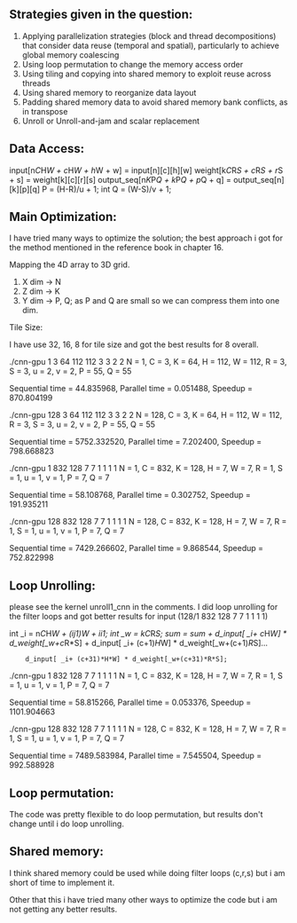 
## Strategies given in the question:

1) Applying parallelization strategies (block and thread decompositions) that consider data reuse (temporal and spatial), particularly to achieve global memory coalescing
2) Using loop permutation to change the memory access order
3) Using tiling and copying into shared memory to exploit reuse across threads 
4) Using shared memory to reorganize data layout
5) Padding shared memory data to avoid shared memory bank conflicts, as in transpose
6) Unroll or Unroll-and-jam and scalar replacement

## Data Access:

input[n*C*H*W + c*H*W + h*W + w] = input[n][c][h][w]
weight[k*C*R*S + c*R*S + r*S + s] = weight[k][c][r][s]
output_seq[n*K*P*Q + k*P*Q + p*Q + q] = output_seq[n][k][p][q]  P = (H-R)/u + 1;  int Q = (W-S)/v + 1;  

## Main Optimization: 

I have tried many ways to optimize the solution; the best approach 
i got for the method mentioned in the reference book in chapter 16.

Mapping the 4D array to 3D grid.

1) X dim -> N
2) Z dim -> K
3) Y dim -> P, Q; as P and Q are small so we can compress them into one dim.

Tile Size:

I have use 32, 16, 8 for tile size and got the best results for 8 overall.


./cnn-gpu 1 3 64 112 112 3 3 2 2
N = 1, C = 3, K = 64, H = 112, W = 112, R = 3, S = 3, u = 2, v = 2, P = 55, Q = 55 

Sequential time = 44.835968, Parallel time = 0.051488, Speedup = 870.804199

./cnn-gpu 128 3 64 112 112 3 3 2 2
N = 128, C = 3, K = 64, H = 112, W = 112, R = 3, S = 3, u = 2, v = 2, P = 55, Q = 55 

Sequential time = 5752.332520, Parallel time = 7.202400, Speedup = 798.668823


./cnn-gpu 1 832 128 7 7 1 1 1 1
N = 1, C = 832, K = 128, H = 7, W = 7, R = 1, S = 1, u = 1, v = 1, P = 7, Q = 7 

Sequential time = 58.108768, Parallel time = 0.302752, Speedup = 191.935211

./cnn-gpu 128 832 128 7 7 1 1 1 1
N = 128, C = 832, K = 128, H = 7, W = 7, R = 1, S = 1, u = 1, v = 1, P = 7, Q = 7 

Sequential time = 7429.266602, Parallel time = 9.868544, Speedup = 752.822998

## Loop Unrolling:

please see the kernel unroll1_cnn in the comments.
I did loop unrolling for the filter loops and got better results for input (128/1 832 128 7 7 1 1 1 1)

int _i = n*C*H*W + (ij1)*W + ii1;
int _w = k*C*R*S;
sum =  sum + d_input[ _i+ c*H*W] * d_weight[_w+c*R*S] + 
        d_input[ _i+ (c+1)*H*W] * d_weight[_w+(c+1)*R*S]...

        d_input[ _i+ (c+31)*H*W] * d_weight[_w+(c+31)*R*S];

./cnn-gpu 1 832 128 7 7 1 1 1 1
N = 1, C = 832, K = 128, H = 7, W = 7, R = 1, S = 1, u = 1, v = 1, P = 7, Q = 7 

Sequential time = 58.815266, Parallel time = 0.053376, Speedup = 1101.904663

./cnn-gpu 128 832 128 7 7 1 1 1 1
N = 128, C = 832, K = 128, H = 7, W = 7, R = 1, S = 1, u = 1, v = 1, P = 7, Q = 7 

Sequential time = 7489.583984, Parallel time = 7.545504, Speedup = 992.588928

## Loop permutation:

The code was pretty flexible to do loop permutation, but results don't change until i do loop unrolling.

## Shared memory:

I think shared memory could be used while doing filter loops (c,r,s) but i am short of time to implement it.

Other that this i have tried many other ways to optimize the code but i am not getting any better results.
